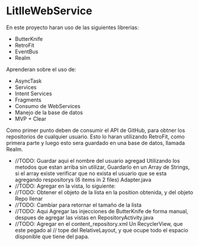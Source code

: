 # LitlleWebService

En este proyecto haran uso de las siguientes librerias:

- ButterKnife
- RetroFit
- EventBus
- Realm

Aprenderan sobre el uso de:

- AsyncTask
- Services
- Intent Services
- Fragments
- Consumo de WebServices
- Manejo de la base de datos
- MVP + Clear


Como primer punto deben de consumir el API de GitHub, para obtner los repositorios de cualquier usuario.
Esto lo haran utilizando RetroFit, como primera parte y luego esto sera guardado en una base de datos, 
llamada Realm.

- //TODO: Guardar aqui el nombre del usuario agregad Utilizando los metodos que estan arriba sin utilizar, Guardarlo en un Array de Strings, si el array existe verificar que no exista el usuario que se esta agregando
respositorys (6 items in 2 files)
Adapter.java
- //TODO: Agregar en la vista, lo siguiente:
- //TODO: Obtener el objeto de la lista en la position obtenida, y del objeto Repo llenar
- //TODO: Cambiar para retornar el tamaño de la lista
- //TODO: Aqui Agregar las injecciones de ButterKnife de forma manual, despues de agregar las vistas en
RepositoryActivity.java
- //TODO: Agregar en el content_repository.xml Un RecyclerView, que este pegado al
// tope del RelativeLayout, y que ocupe todo el espacio disponible que tiene del papa.
